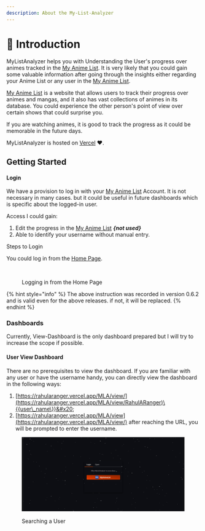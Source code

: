 ```yaml
---
description: About the My-List-Analyzer
---
```


# 🍊 Introduction

MyListAnalyzer helps you with Understanding the User's progress over animes tracked in the [My Anime List](https://myanimelist.net/). It is very likely that you could gain some valuable information after going through the insights either regarding your Anime List or any user in the [My Anime List](https://myanimelist.net/).

[My Anime List](https://myanimelist.net/) is a website that allows users to track their progress over animes and mangas, and it also has vast collections of animes in its database. You could experience the other person's point of view over certain shows that could surprise you.

If you are watching animes, it is good to track the progress as it could be memorable in the future days.

MyListAnalyzer is hosted on [Vercel](https://vercel.com/) :heart:.

## Getting Started

#### Login

We have a provision to log in with your [My Anime List](https://myanimelist.net/) Account. It is not necessary in many cases. but it could be useful in future dashboards which is specific about the logged-in user.

Access I could gain:

1. Edit the progress in the [My Anime List](https://myanimelist.net/) _**{not used}**_
2. Able to identify your username without manual entry.

Steps to Login

You could log in from the [Home Page](https://rahularanger.vercel.app/MLA/).

<figure><img src=".gitbook/assets/logged_in.gif" alt=""><figcaption><p>Logging in from the Home Page</p></figcaption></figure>

{% hint style="info" %}
The above instruction was recorded in version 0.6.2 and is valid even for the above releases. if not, it will be replaced.
{% endhint %}

### Dashboards

Currently, View-Dashboard is the only dashboard prepared but I will try to increase the scope if possible.

#### User View Dashboard

There are no prerequisites to view the dashboard. If you are familiar with any user or have the username handy, you can directly view the dashboard in the following ways:

1. [https://rahularanger.vercel.app/MLA/view/](https://rahularanger.vercel.app/MLA/view/RahulARanger)\{{user\_name\}}&#x20;
2. [https://rahularanger.vercel.app/MLA/view](https://rahularanger.vercel.app/MLA/view/) after reaching the URL, you will be prompted to enter the username.

<figure><img src=".gitbook/assets/searched (1).gif" alt=""><figcaption><p>Searching a User</p></figcaption></figure>

